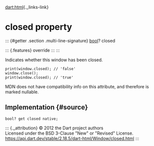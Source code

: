 [dart:html](../../dart-html/dart-html-library){._links-link}

closed property
===============

::: {#getter .section .multi-line-signature}
[bool](../../dart-core/bool-class)? closed

::: {.features}
override
:::
:::

Indicates whether this window has been closed.

``` {.language-dart data-language="dart"}
print(window.closed); // 'false'
window.close();
print(window.closed); // 'true'
```

MDN does not have compatibility info on this attribute, and therefore is
marked nullable.

Implementation {#source}
--------------

``` {.language-dart data-language="dart"}
bool? get closed native;
```

::: {._attribution}
© 2012 the Dart project authors\
Licensed under the BSD 3-Clause \"New\" or \"Revised\" License.\
<https://api.dart.dev/stable/2.18.5/dart-html/Window/closed.html>
:::
